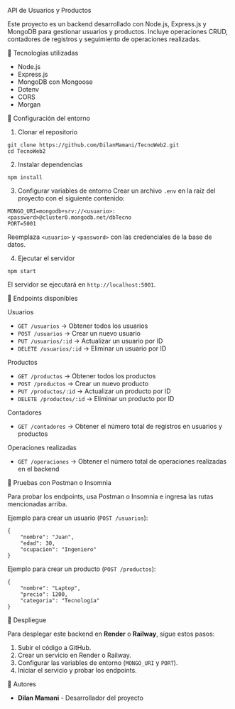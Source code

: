 API de Usuarios y Productos

Este proyecto es un backend desarrollado con Node.js, Express.js y MongoDB para gestionar usuarios y productos. Incluye operaciones CRUD, contadores de registros y seguimiento de operaciones realizadas.

📌 Tecnologías utilizadas
- Node.js
- Express.js
- MongoDB con Mongoose
- Dotenv
- CORS
- Morgan

🚀 Configuración del entorno

1. Clonar el repositorio
```
git clone https://github.com/DilanMamani/TecnoWeb2.git
cd TecnoWeb2
```

2. Instalar dependencias
```
npm install
```

3. Configurar variables de entorno
Crear un archivo `.env` en la raíz del proyecto con el siguiente contenido:

```
MONGO_URI=mongodb+srv://<usuario>:<password>@cluster0.mongodb.net/dbTecno
PORT=5001
```
Reemplaza `<usuario>` y `<password>` con las credenciales de la base de datos.

4. Ejecutar el servidor
```
npm start
```
El servidor se ejecutará en `http://localhost:5001`.

📌 Endpoints disponibles

Usuarios
- `GET /usuarios` → Obtener todos los usuarios
- `POST /usuarios` → Crear un nuevo usuario
- `PUT /usuarios/:id` → Actualizar un usuario por ID
- `DELETE /usuarios/:id` → Eliminar un usuario por ID

Productos
- `GET /productos` → Obtener todos los productos
- `POST /productos` → Crear un nuevo producto
- `PUT /productos/:id` → Actualizar un producto por ID
- `DELETE /productos/:id` → Eliminar un producto por ID

Contadores
- `GET /contadores` → Obtener el número total de registros en usuarios y productos

Operaciones realizadas
- `GET /operaciones` → Obtener el número total de operaciones realizadas en el backend

📌 Pruebas con Postman o Insomnia

Para probar los endpoints, usa Postman o Insomnia e ingresa las rutas mencionadas arriba.

Ejemplo para crear un usuario (`POST /usuarios`):
```
{
    "nombre": "Juan",
    "edad": 30,
    "ocupacion": "Ingeniero"
}
```

Ejemplo para crear un producto (`POST /productos`):
```
{
    "nombre": "Laptop",
    "precio": 1200,
    "categoria": "Tecnología"
}
```

📌 Despliegue

Para desplegar este backend en **Render** o **Railway**, sigue estos pasos:

1. Subir el código a GitHub.
2. Crear un servicio en Render o Railway.
3. Configurar las variables de entorno (`MONGO_URI` y `PORT`).
4. Iniciar el servicio y probar los endpoints.

📌 Autores
- **Dilan Mamani** - Desarrollador del proyecto